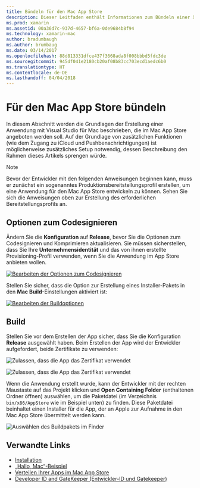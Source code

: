 ```yaml
---
title: Bündeln für den Mac App Store
description: Dieser Leitfaden enthält Informationen zum Bündeln einer Xamarin.Mac-App für die Veröffentlichung im Mac App Store.
ms.prod: xamarin
ms.assetid: 00a36d7c-937d-4657-bf6a-0de9684b8f94
ms.technology: xamarin-mac
author: bradumbaugh
ms.author: brumbaug
ms.date: 03/14/2017
ms.openlocfilehash: 88d813331dfce437f3668ada8f008bbbd5fdc3de
ms.sourcegitcommit: 945df041e2180cb20af08b83cc703ecd1aedc6b0
ms.translationtype: HT
ms.contentlocale: de-DE
ms.lasthandoff: 04/04/2018
---
```

# <a name="bundle-for-mac-app-store"></a>Für den Mac App Store bündeln

In diesem Abschnitt werden die Grundlagen der Erstellung einer Anwendung mit Visual Studio für Mac beschrieben, die im Mac App Store angeboten werden soll. Auf der Grundlage von zusätzlichen Funktionen (wie dem Zugang zu iCloud und Pushbenachrichtigungen) ist möglicherweise zusätzliches Setup notwendig, dessen Beschreibung den Rahmen dieses Artikels sprengen würde.

> [!NOTE]
> Bevor der Entwickler mit den folgenden Anweisungen beginnen kann, muss er zunächst ein sogenanntes Produktionsbereitstellungsprofil erstellen, um eine Anwendung für den Mac App Store entwickeln zu können. Sehen Sie sich die Anweisungen oben zur Erstellung des erforderlichen Bereitstellungsprofils an.

## <a name="code-signing-options"></a>Optionen zum Codesignieren

Ändern Sie die **Konfiguration** auf **Release**, bevor Sie die Optionen zum Codesignieren und Komprimieren aktualisieren. Sie müssen sicherstellen, dass Sie Ihre **Unternehmensidentität** und das von ihnen erstellte Provisioning-Profil verwenden, wenn Sie die Anwendung im App Store anbieten wollen.

 [![Bearbeiten der Optionen zum Codesignieren](bundling-images/config02.png "Editing the code signing options")](bundling-images/config02-large.png#lightbox)

Stellen Sie sicher, dass die Option zur Erstellung eines Installer-Pakets in den **Mac Build**-Einstellungen aktiviert ist:

[![Bearbeiten der Buildoptionen](bundling-images/config03.png "Editing the build options")](bundling-images/config03-large.png#lightbox)

## <a name="build"></a>Build

Stellen Sie vor dem Erstellen der App sicher, dass Sie die Konfiguration **Release** ausgewählt haben. Beim Erstellen der App wird der Entwickler aufgefordert, beide Zertifikate zu verwenden:

 ![Zulassen, dass die App das Zertifikat verwendet](bundling-images/image62.png "Allowing the app to use the certificate")

 ![Zulassen, dass die App das Zertifikat verwendet](bundling-images/image63.png "Allowing the app to use the certificate")

Wenn die Anwendung erstellt wurde, kann der Entwickler mit der rechten Maustaste auf das Projekt klicken und **Open Containing Folder** (enthaltenen Ordner öffnen) auswählen, um die Paketdatei (im Verzeichnis `bin/x86/AppStore` wie im Beispiel unten) zu finden.  Diese Paketdatei beinhaltet einen Installer für die App, der an Apple zur Aufnahme in den Mac App Store übermittelt werden kann.

 ![Auswählen des Buildpakets im Finder](bundling-images/image64.png "Selecting the build package in Finder")


## <a name="related-links"></a>Verwandte Links

- [Installation](/visualstudio/mac/installation/)
- [„Hallo, Mac“-Beispiel](~/mac/get-started/hello-mac.md)
- [Verteilen Ihrer Apps im Mac App Store](https://developer.apple.com/devcenter/mac/checklist/)
- [Developer ID and GateKeeper (Entwickler-ID und Gatekeeper)](https://developer.apple.com/resources/developer-id/)
